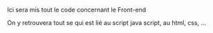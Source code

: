 Ici sera mis tout le code concernant le Front-end

On y retrouvera tout se qui est lié au script java script, au html, css, ...
